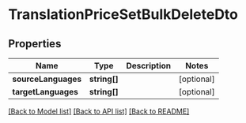 # TranslationPriceSetBulkDeleteDto

## Properties
Name | Type | Description | Notes
------------ | ------------- | ------------- | -------------
**sourceLanguages** | **string[]** |  | [optional] 
**targetLanguages** | **string[]** |  | [optional] 

[[Back to Model list]](../README.md#documentation-for-models) [[Back to API list]](../README.md#documentation-for-api-endpoints) [[Back to README]](../README.md)


